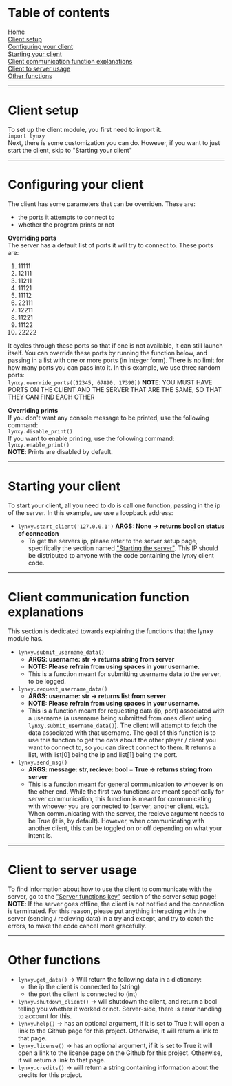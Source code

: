 # Table of contents
[Home](https://github.com/SketchedDoughnut/lynxy) <br>
[Client setup](./lynxy.md#client-setup) <br>
[Configuring your client](./lynxy.md#configuring-your-client) <br>
[Starting your client](./lynxy.md#starting-your-client) <br>
[Client communication function explanations](lynxy.md#client-communication-function-explanations) <br>
[Client to server usage](./lynxy.md#client-to-server-usage) <br>
[Other functions](./lynxy.md#other-functions)


***
# Client setup
To set up the client module, you first need to import it. <br>
`import lynxy` <br>
Next, there is some customization you can do. However, if you want to just start the client, skip to "Starting your client"

***
# Configuring your client <br>
The client has some parameters that can be overriden. These are:
- the ports it attempts to connect to
- whether the program prints or not


**Overriding ports** <br>
The server has a default list of ports it will try to connect to. These ports are:
1.  11111 
2.  12111 
3.  11211 
4.  11121 
5.  11112 
6.  22111 
7.  12211 
8.  11221 
9.  11122 
10. 22222 

It cycles through these ports so that if one is not available, it can still launch itself. You can override these ports by running the function below, and passing in a list with one or more ports (in integer form). There is no limit for how many ports you can pass into it. In this example, we use three random ports: <br>
`lynxy.override_ports([12345, 67890, 17390])`
**NOTE**: YOU MUST HAVE PORTS ON THE CLIENT AND THE SERVER THAT ARE THE SAME, SO THAT THEY CAN FIND EACH OTHER


**Overriding prints** <br>
If you don't want any console message to be printed, use the following command: <br>
`lynxy.disable_print()` <br>
If you want to enable printing, use the following command: <br>
`lynxy.enable_print()` <br>
**NOTE**: Prints are disabled by default.



***
# Starting your client
To start your client, all you need to do is call one function, passing in the ip of the server. In this example, we use a loopback address: <br>
- `lynxy.start_client('127.0.0.1')`
  **ARGS: None -> returns bool on status of connection**
    - To get the servers ip, please refer to the server setup page, specifically the section named ["Starting the server"](lynxy_server.md#starting-the-server). This IP should be distributed to anyone with the code containing the lynxy client code.
 
***
# Client communication function explanations
This section is dedicated towards explaining the functions that the lynxy module has.
- `lynxy.submit_username_data()` 
  - **ARGS: username: str -> returns string from server**
  - **NOTE: Please refrain from using spaces in your username.**
  - This is a function meant for submitting username data to the server, to be logged.
- `lynxy.request_username_data()`
  - **ARGS: username: str -> returns list from server**
  - **NOTE: Please refrain from using spaces in your username.**
  - This is a function meant for requesting data (ip, port) associated with a username (a username being submitted from ones client using `lynxy.submit_username_data()`). The client will attempt to fetch the data associated with that username. The goal of this function is to use this function to get the data about the other player / client you want to connect to, so you can direct connect to them. It returns a list, with list[0] being the ip and list[1] being the port.
- `lynxy.send_msg()`
  - **ARGS: message: str, recieve: bool = True -> returns string from server**
  - This is a function meant for general communication to whoever is on the other end. While the first two functions are meant specifically for server communication, this function is meant for communicating with whoever you are connected to (server, another client, etc). When communicating with the server, the recieve argument needs to be True (it is, by default). However, when communicating with another client, this can be toggled on or off depending on what your intent is.

***
# Client to server usage
To find information about how to use the client to communicate with the server, go to the ["Server functions key"](lynxy_server.md#server-functions-key) section of the server setup page! <br>
**NOTE**: If the server goes offline, the client is not notified and the connection is terminated. For this reason, please put anything interacting with the server (sending / recieving data) in a try and except, and try to catch the errors, to make the code cancel more gracefully.

<!-- ***
# Client to client usage
If you want to communicate to another client using this client, it is easy! Here are the steps.
- First, end your current session with the server if you have not already.
  - `lynxy.send_msg('end_session', recieve=True)`
    - This ends the communication channel with the server gracefully
  - `lynxy.shutdown_client()`
    - This can be called without the above function, but it is preferred if you do both. This completely closes the client.
- Override the ports with a list of one int, that being the port of your target client. In this case, pretend 12345 is our target clients port.
  - `lynxy.override_ports([12345])`
- Start the client with your target clients ip. in this example, we use a loopback ip.
  - `lynxy.start_client('127.0.0.1')`
- Communicate with the other client!
  - To send strings,
    - `lynxy.send_msg(msg)`
      - if you want to immediately recieve a message back from the other client, set the optional flag of recieve to True.
        - `lynxy.send_msg(msg, recieve=True)`
  - To send files,
    - this feature is not yet available, sorry! -->



***
# Other functions
- `lynxy.get_data()` -> Will return the following data in a dictionary:
  - the ip the client is connected to (string)
  - the port the client is connected to (int)
- `lynxy.shutdown_client()` -> will shutdown the client, and return a bool telling you whether it worked or not. Server-side, there is error handling to account for this.
- `lynxy.help()` -> has an optional argument, if it is set to True it will open a link to the Github page for this project. Otherwise, it will return a link to that page.
- `lynxy.license()` -> has an optional argument, if it is set to True it will open a link to the license page on the Github for this project. Otherwise, it will return a link to that page.
- `lynxy.credits()` -> will return a string containing information about the credits for this project.
